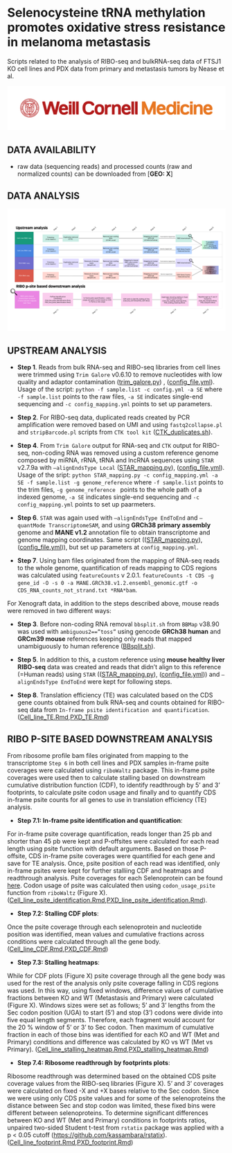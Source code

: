 
# Selenocysteine tRNA methylation promotes oxidative stress resistance in melanoma metastasis
Scripts related to the analysis of RIBO-seq and bulkRNA-seq data of FTSJ1 KO cell lines and PDX data from primary and metastasis tumors by Nease et al.


![](WCM_MB_LOGO_HZSS1L_CLR_RGB_new.png)

## DATA AVAILABILITY

* raw data (sequencing reads) and processed counts (raw and normalized counts) can be downloaded from [**GEO: X**]

## DATA ANALYSIS

![](RIBO-seq_diagram.png)


## UPSTREAM ANALYSIS

- **Step 1**. Reads from bulk RNA-seq and RIBO-seq libraries from cell lines were trimmed using `Trim Galore` v0.6.10 to remove nucleotides with low quality and adaptor contamination ([trim_galore.py](https://github.com/abcwcm/piskounova_ribo/blob/main/analysis_scripts/upstream_analysis/trim_galore.py)) , ([config_file.yml](https://github.com/abcwcm/piskounova_ribo/blob/main/analysis_scripts/upstream_analysis/config_bulk.yml)). Usage of the script: `python -f sample.list -c config.yml -a SE` where `-f sample.list` points to the raw files, `-a SE` indicates single-end sequencing and `-c config_mapping.yml` points to set up parameters.

- **Step 2**. For RIBO-seq data, duplicated reads created by PCR amplification were removed based on UMI and using `fastq2collapse.pl` and `stripBarcode.pl` scripts from `CTK tool kit` ([CTK_duplicates.sh](https://github.com/abcwcm/piskounova_ribo/blob/main/analysis_scripts/upstream_analysis/CTK_rm_dupl.sh)).

- **Step 4**. From `Trim Galore` output for RNA-seq and `CTK` output for RIBO-seq, non-coding RNA was removed using a custom reference genome composed by miRNA, rRNA, tRNA and lncRNA sequences using `STAR` v2.7.9a with `–alignEndsType Local` ([STAR_mapping.py](https://github.com/abcwcm/piskounova_ribo/blob/main/analysis_scripts/upstream_analysis/STAR_mapp.py)), ([config_file.yml](https://github.com/abcwcm/piskounova_ribo/blob/main/analysis_scripts/upstream_analysis/config_bulk.yml)). Usage of the sript: `python STAR_mapping.py -c config_mapping.yml -a SE -f sample.list -g genome_reference` where `-f sample.list` points to the trim files, `-g genome_reference ` points to the whole path of a indexed genome, `-a SE` indicates single-end sequencing and `-c config_mapping.yml` points to set up paarmeters. 

- **Step 6**. `STAR` was again used with `–alignEndsType EndToEnd` and `–quantMode TranscriptomeSAM`, and using **GRCh38 primary assembly** genome and **MANE v1.2** annotation file to obtain transcriptome and genome mapping coordinates. Same script (([STAR_mapping.py](https://github.com/abcwcm/piskounova_ribo/blob/main/analysis_scripts/upstream_analysis/STAR_mapp.py)), ([config_file.yml](https://github.com/abcwcm/piskounova_ribo/blob/main/analysis_scripts/upstream_analysis/config_bulk.yml))), but set up parameters at `config_mapping.yml`.

- **Step 7**. Using bam files originated from the mapping of RNA-seq reads to the whole genome, quantification of reads mapping to CDS regions was calculated using `featureCounts` v 2.0.1. `featureCounts -t CDS -g gene_id -O -s 0 -a MANE.GRCh38.v1.2.ensembl_genomic.gtf -o CDS_RNA_counts_not_strand.txt *RNA*bam`. 

For Xenograft data, in addition to the steps described above, mouse reads were removed in two different ways:

- **Step 3**. Before non-coding RNA removal `bbsplit.sh` from `BBMap` v38.90 was used with `ambiguous2==”toss”` using gencode **GRCh38 human** and **GRCm39 mouse** references keeping only reads that mapped unambiguously to human reference ([BBsplit.sh](https://github.com/abcwcm/piskounova_ribo/blob/main/analysis_scripts/upstream_analysis/bbsplit.sh)). 

- **Step 5**. In addition to this, a custom reference using **mouse healthy liver RIBO-seq** data was created and reads that didn’t align to this reference (=Human reads) using `STAR` (([STAR_mapping.py](https://github.com/abcwcm/piskounova_ribo/blob/main/analysis_scripts/upstream_analysis/STAR_mapp.py)), ([config_file.yml](https://github.com/abcwcm/piskounova_ribo/blob/main/analysis_scripts/upstream_analysis/config_bulk.yml))) and `–alignEndsType EndToEnd` were kept for following steps. 


- **Step 8**. Translation efficiency (TE) was calculated based on the CDS gene counts obtained from bulk RNA-seq and counts obtained for RIBO-seq data from `In-frame psite identification and quantification`.([Cell_line_TE.Rmd](https://github.com/abcwcm/piskounova_ribo/blob/main/analysis_scripts/downstream_analysis/Cell_lines/Script5_cell_lines_Translation_Efficiency.Rmd),[PXD_TE.Rmd](https://github.com/abcwcm/piskounova_ribo/blob/main/analysis_scripts/downstream_analysis/Xenograft/Script5_PDX_Translation_Efficiency.Rmd))



## RIBO P-SITE BASED DOWNSTREAM ANALYSIS

From ribosome profile bam files originated from mapping to the transcriptome `Step 6` in both cell lines and PDX samples in-frame psite coverages were calculated using `riboWaltz` package. This in-frame psite coverages were used then to calculate stalling based on downstream cumulative distribution function (CDF), to identify readthrough by 5’ and 3’ footprints,  to calculate psite codon usage and finally and to quantify CDS in-frame psite counts for all genes to use in translation efficiency (TE) analysis. 


- **Step 7.1: In-frame psite identification and quantification**:

For in-frame psite coverage quantification, reads longer than 25 pb and shorter than 45 pb were kept and P-offsites were calculated for each read length using psite function with default arguments. Based on those P-offsite, CDS in-frame psite coverages were quantified for each gene and save for TE analysis. Once, psite position of each read was identified, only in-frame psites were kept for further stalliing CDF and heatmaps and readthrough analysis.  Psite coverages for each Selenoprotein can be found [here](https://github.com/abcwcm/piskounova_ribo/tree/main/selenoproteins_psite_counts). Codon usage of psite was calculated then using `codon_usage_psite` function from `riboWaltz` (Figure X). ([Cell_line_psite_identification.Rmd](https://github.com/abcwcm/piskounova_ribo/blob/main/analysis_scripts/downstream_analysis/Cell_lines/Script1_cell_lines_inframe_psite_idenitification.Rmd),[PXD_line_psite_identification.Rmd](https://github.com/abcwcm/piskounova_ribo/blob/main/analysis_scripts/downstream_analysis/Xenograft/Script1_PDX_inframe_psite_identification.Rmd)).



- **Step 7.2: Stalling CDF plots**:

Once the psite coverage through each selenoprotein and nucleotide position was identified, mean values and cumulative fractions across conditions were calculated through all the gene body. ([Cell_line_CDF.Rmd](https://github.com/abcwcm/piskounova_ribo/blob/main/analysis_scripts/downstream_analysis/Cell_lines/Script2_cell_lines_CDF_plots.Rmd),[PXD_CDF.Rmd](https://github.com/abcwcm/piskounova_ribo/blob/main/analysis_scripts/downstream_analysis/Xenograft/Script2_PDX_CDF_plots.Rmd))

- **Step 7.3: Stalling heatmaps**:

While for CDF plots (Figure X) psite coverage through all the gene body was used for the rest of the analysis only psite coverage falling in CDS regions was used. In this way, using fixed windows, difference values of cumulative fractions between KO and WT (Metastasis and Primary) were calculated (Figure X). Windows sizes were set as follows; 5’ and 3’ lengths from the Sec codon position (UGA) to start (5’) and stop (3’) codons were divide into five equal length segments. Therefore, each fragment would account for the 20 % window of 5’ or 3’ to Sec codon. Then maximum of cumulative fraction in each of those bins was identified for each KO and WT (Met and Primary) conditions and difference was calculated by KO vs WT (Met vs Primary).  ([Cell_line_stalling_heatmap.Rmd](https://github.com/abcwcm/piskounova_ribo/blob/main/analysis_scripts/downstream_analysis/Cell_lines/Script3_cell_lines_stalling_Heatmap_bins.Rmd),[PXD_stalling_heatmap.Rmd](https://github.com/abcwcm/piskounova_ribo/blob/main/analysis_scripts/downstream_analysis/Xenograft/Script3_PDX_stalling_Heatmap_bins.Rmd))


- **Step 7.4: Ribosome readthrough by footprints plots**:

Ribosome readthrough was determined based on the obtained CDS psite coverage values from the RIBO-seq libraries (Figure X). 5’ and 3’ coverages were calculated on fixed -X and +X bases relative to the Sec codon. Since we were using only CDS psite values and for some of the selenoproteins the distance between Sec and stop codon was limited, these fixed bins were different between selenoproteins. To determine significant differences between KO and WT (Met and Primary) conditions in footprints ratios, unpaired two-sided Student t-test from `rstatix` package was applied with a p < 0.05 cutoff (https://github.com/kassambara/rstatix). 
([Cell_line_footprint.Rmd](https://github.com/abcwcm/piskounova_ribo/blob/main/analysis_scripts/downstream_analysis/Cell_lines/Script4_cell_lines_readthrough_footprints.Rmd),[PXD_footprint.Rmd](https://github.com/abcwcm/piskounova_ribo/blob/main/analysis_scripts/downstream_analysis/Xenograft/Script4_PDX_readthrough_footprints.Rmd))


